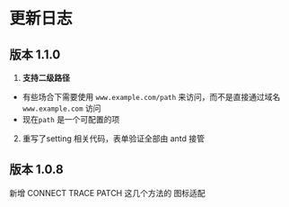 # 更新日志

## 版本 1.1.0

1. **支持二级路径**

* 有些场合下需要使用 `www.example.com/path` 来访问，而不是直接通过域名 `www.example.com` 访问
* 现在`path` 是一个可配置的项

2. 重写了setting 相关代码，表单验证全部由 antd 接管

## 版本 1.0.8

新增 CONNECT TRACE PATCH 这几个方法的 图标适配